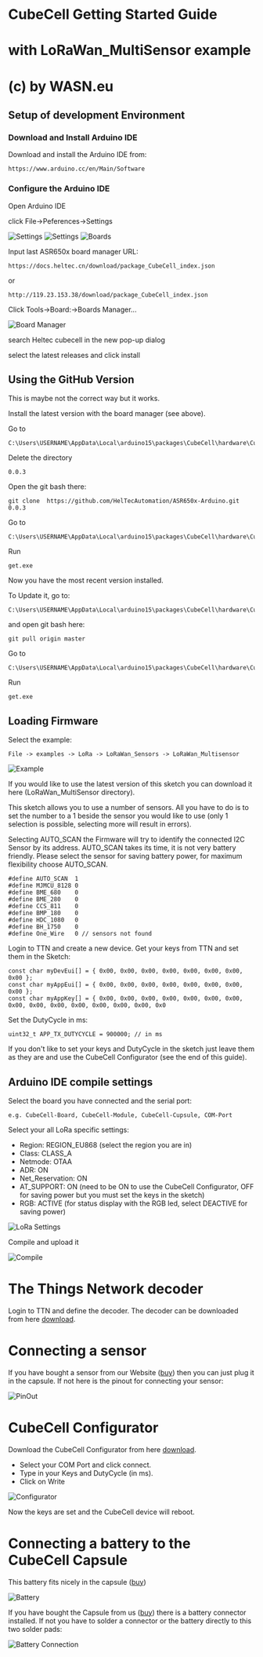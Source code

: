 # CubeCell Getting Started Guide
# with LoRaWan_MultiSensor example
# (c) by WASN.eu 

## Setup of development Environment
### Download and Install Arduino IDE
Download and install the Arduino IDE from:

	https://www.arduino.cc/en/Main/Software
### Configure the Arduino IDE
Open Arduino IDE

click File->Peferences->Settings

![Settings](https://github.com/raystream/CubeCell_Getting_Started/raw/master/images/Settings.PNG)
![Settings](https://github.com/raystream/CubeCell_Getting_Started/raw/master/images/Settings_02.PNG)
![Boards](https://github.com/raystream/CubeCell_Getting_Started/raw/master/images/Boards.PNG)
 
Input last ASR650x board manager URL:

	https://docs.heltec.cn/download/package_CubeCell_index.json
or

	http://119.23.153.38/download/package_CubeCell_index.json

Click Tools->Board:->Boards Manager...

![Board Manager](https://github.com/raystream/CubeCell_Getting_Started/raw/master/images/BoardManager.PNG)

search Heltec cubecell in the new pop-up dialog

select the latest releases and click install
 
## Using the GitHub Version

This is maybe not the correct way but it works.

Install the latest version with the board manager (see above).

Go to

	C:\Users\USERNAME\AppData\Local\arduino15\packages\CubeCell\hardware\CubeCell

Delete the directory 

	0.0.3	
Open the git bash there:

	git clone  https://github.com/HelTecAutomation/ASR650x-Arduino.git 0.0.3
Go to

	C:\Users\USERNAME\AppData\Local\arduino15\packages\CubeCell\hardware\CubeCell\0.0.3\tools
Run

	get.exe

Now you have the most recent version installed.

To Update it, go to:

	C:\Users\USERNAME\AppData\Local\arduino15\packages\CubeCell\hardware\CubeCell\0.0.3
and open git bash here:

	git pull origin master
Go to

	C:\Users\USERNAME\AppData\Local\arduino15\packages\CubeCell\hardware\CubeCell\0.0.3\tools
Run

	get.exe

## Loading Firmware
Select the example: 

	File -> examples -> LoRa -> LoRaWan_Sensors -> LoRaWan_Multisensor

![Example](https://github.com/raystream/CubeCell_Getting_Started/raw/master/images/Example.PNG)
 
If you would like to use the latest version of this sketch you can download it here (LoRaWan_MultiSensor directory).

This sketch allows you to use a number of sensors. All you have to do is to set the number to a 1 beside the sensor you would like to use 
(only 1 selection is possible, selecting more will result in errors).

Selecting AUTO_SCAN the Firmware will try to identify the connected I2C Sensor by its address. AUTO_SCAN takes its time, it is not very battery friendly. 
Please select the sensor for saving battery power, 
for maximum flexibility choose AUTO_SCAN.

	#define AUTO_SCAN  1
	#define MJMCU_8128 0
	#define BME_680    0 
	#define BME_280    0
	#define CCS_811    0
	#define BMP_180    0
	#define HDC_1080   0
	#define BH_1750    0
	#define One_Wire   0 // sensors not found

Login to TTN and create a new device. Get your keys from TTN and set them in the Sketch:

    const char myDevEui[] = { 0x00, 0x00, 0x00, 0x00, 0x00, 0x00, 0x00, 0x00 }; 
    const char myAppEui[] = { 0x00, 0x00, 0x00, 0x00, 0x00, 0x00, 0x00, 0x00 };
    const char myAppKey[] = { 0x00, 0x00, 0x00, 0x00, 0x00, 0x00, 0x00, 0x00, 0x00, 0x00, 0x00, 0x00, 0x00, 0x00, 0x0

Set the DutyCycle in ms:

	uint32_t APP_TX_DUTYCYCLE = 900000; // in ms

If you don't like to set your keys and DutyCycle in the sketch just leave them as they are and use the CubeCell Configurator (see the end of this guide).

## Arduino IDE compile settings
Select the board you have connected and the serial port: 

	e.g. CubeCell-Board, CubeCell-Module, CubeCell-Cupsule, COM-Port

Select your all LoRa specific settings:
- Region: REGION_EU868 (select the region you are in)
- Class: CLASS_A
- Netmode: OTAA 
- ADR: ON
- Net_Reservation: ON
- AT_SUPPORT: ON (need to be ON to use the CubeCell Configurator, OFF for saving power but you must set the keys in the sketch)
- RGB: ACTIVE (for status display with the RGB led, select DEACTIVE for saving power)

![LoRa Settings](https://github.com/raystream/CubeCell_Getting_Started/raw/master/images/LoRa_Settings.PNG)
 
Compile and upload it
 
![Compile](https://github.com/raystream/CubeCell_Getting_Started/raw/master/images/Compile.PNG)

# The Things Network decoder
Login to TTN and define the decoder. 
The decoder can be downloaded from here [download](https://github.com/raystream/CubeCell_Getting_Started/raw/master/TTN-Decoder/ttn-decode.js).

# Connecting a sensor

If you have bought a sensor from our Website ([buy](https://www.wasn.eu/c/sensoren)) then you can just plug it in the capsule.
If not here is the pinout for connecting your sensor:

![PinOut](https://github.com/raystream/CubeCell_Getting_Started/raw/master/images/Capsule_PinOut.PNG)

# CubeCell Configurator

Download the CubeCell Configurator from here [download](https://github.com/raystream/CubeCell_Getting_Started/raw/master/Configurator/CubeCell_Configurator.exe).

- Select your COM Port and click connect.
- Type in your Keys and DutyCycle (in ms).
- Click on Write

![Configurator](https://github.com/raystream/CubeCell_Getting_Started/raw/master/images/Configurator.PNG)

Now the keys are set and the CubeCell device will reboot.

# Connecting a battery to the CubeCell Capsule

This battery fits nicely in the capsule ([buy](https://www.wasn.eu/p/akku-100mah-fuer-capsule))

![Battery](https://github.com/raystream/CubeCell_Getting_Started/raw/master/images/Battery.PNG)

If you have bought the Capsule from us ([buy](https://www.wasn.eu/p/cubecell-capsule)) there is a battery connector installed.
If not you have to solder a connector or the battery directly to this two solder pads:

![Battery Connection](https://github.com/raystream/CubeCell_Getting_Started/raw/master/images/Capsule_Battery.png)
